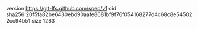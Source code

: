 version https://git-lfs.github.com/spec/v1
oid sha256:20f5fa82be6430ebd90aafe8681bf9f76f054168277d4c68c8e545022cc94b51
size 1283
